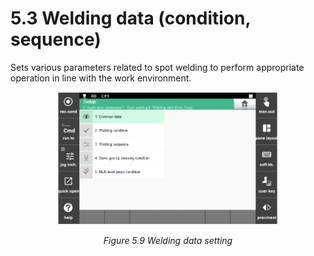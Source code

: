 ﻿# 5.3 Welding data (condition, sequence)

Sets various parameters related to spot welding to perform appropriate operation in line with the work environment.



<p align=center>
<img src="../../_assets/image_59_eng.PNG" width="70%"></img>
<em><p align="center">Figure 5.9 Welding data setting</p></em>
</p>
